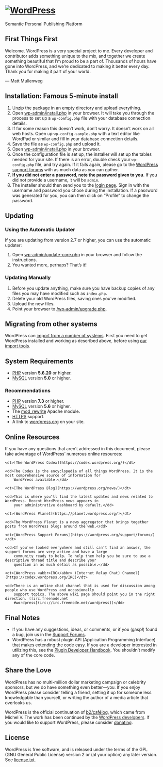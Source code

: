 # [![WordPress](wp-admin/images/wordpress-logo.png)](https://wordpress.org/)

Semantic Personal Publishing Platform

## First Things First

Welcome. WordPress is a very special project to me. Every developer and contributor adds something unique to the mix,
and together we create something beautiful that I’m proud to be a part of. Thousands of hours have gone into WordPress,
and we’re dedicated to making it better every day. Thank you for making it part of your world.

— Matt Mullenweg

## Installation: Famous 5-minute install

1. Unzip the package in an empty directory and upload everything.
2. Open <span class="file">[wp-admin/install.php](wp-admin/install.php)</span> in your browser. It will take you through
the process to set up a `wp-config.php` file with your database connection details.
1. If for some reason this doesn’t work, don’t worry. It doesn’t work on all web hosts. Open up `wp-config-sample.php`
with a text editor like WordPad or similar and fill in your database connection details.
2. Save the file as `wp-config.php` and upload it.
3. Open <span class="file">[wp-admin/install.php](wp-admin/install.php)</span> in your browser.
3. Once the configuration file is set up, the installer will set up the tables needed for your site. If there is an
error, double check your `wp-config.php` file, and try again. If it fails again, please go to the [WordPress support
forums](https://wordpress.org/support/forums/) with as much data as you can gather.
4. **If you did not enter a password, note the password given to you.** If you did not provide a username, it will be
`admin`.
5. The installer should then send you to the [login page](wp-login.php). Sign in with the username and password you
chose during the installation. If a password was generated for you, you can then click on “Profile” to change the
password.

## Updating

### Using the Automatic Updater

If you are updating from version 2.7 or higher, you can use the automatic updater:

1. Open <span class="file">[wp-admin/update-core.php](wp-admin/update-core.php)</span> in your browser and follow the
instructions.
2. You wanted more, perhaps? That’s it!

### Updating Manually

1. Before you update anything, make sure you have backup copies of any files you may have modified such as `index.php`.
2. Delete your old WordPress files, saving ones you’ve modified.
3. Upload the new files.
4. Point your browser to <span class="file">[/wp-admin/upgrade.php](wp-admin/upgrade.php).</span>

## Migrating from other systems

WordPress can [import from a number of systems](https://wordpress.org/support/article/importing-content/). First you
need to get WordPress installed and working as described above, before using [our import tools](wp-admin/import.php).

## System Requirements

* [PHP](https://secure.php.net/) version **5.6.20** or higher.
* [MySQL](https://www.mysql.com/) version **5.0** or higher.

### Recommendations

* [PHP](https://secure.php.net/) version **7.3** or higher.
* [MySQL](https://www.mysql.com/) version **5.6** or higher.
* The [mod_rewrite](https://httpd.apache.org/docs/2.2/mod/mod_rewrite.html) Apache module.
* [HTTPS](https://wordpress.org/news/2016/12/moving-toward-ssl/) support.
* A link to [wordpress.org](https://wordpress.org/) on your site.

## Online Resources

If you have any questions that aren’t addressed in this document, please take advantage of WordPress’ numerous online
resources:

<dl>

	<dt>[The WordPress Codex](https://codex.wordpress.org/)</dt>

	<dd>The Codex is the encyclopedia of all things WordPress. It is the most comprehensive source of information for
		WordPress available.</dd>

	<dt>[The WordPress Blog](https://wordpress.org/news/)</dt>

	<dd>This is where you’ll find the latest updates and news related to WordPress. Recent WordPress news appears in
		your administrative dashboard by default.</dd>

	<dt>[WordPress Planet](https://planet.wordpress.org/)</dt>

	<dd>The WordPress Planet is a news aggregator that brings together posts from WordPress blogs around the web.</dd>

	<dt>[WordPress Support Forums](https://wordpress.org/support/forums/)</dt>

	<dd>If you’ve looked everywhere and still can’t find an answer, the support forums are very active and have a large
		community ready to help. To help them help you be sure to use a descriptive thread title and describe your
		question in as much detail as possible.</dd>

	<dt>[WordPress <abbr>IRC</abbr> (Internet Relay Chat) Channel](https://codex.wordpress.org/IRC)</dt>

	<dd>There is an online chat channel that is used for discussion among people who use WordPress and occasionally
		support topics. The above wiki page should point you in the right direction. ([irc.freenode.net
		#wordpress](irc://irc.freenode.net/wordpress))</dd>

</dl>

## Final Notes

* If you have any suggestions, ideas, or comments, or if you (gasp!) found a bug, join us in the [Support
Forums](https://wordpress.org/support/forums/).
* WordPress has a robust plugin <abbr>API</abbr> (Application Programming Interface) that makes extending the code easy.
If you are a developer interested in utilizing this, see the [Plugin Developer
Handbook](https://developer.wordpress.org/plugins/). You shouldn’t modify any of the core code.

## Share the Love

WordPress has no multi-million dollar marketing campaign or celebrity sponsors, but we do have something even
better—you. If you enjoy WordPress please consider telling a friend, setting it up for someone less knowledgable than
yourself, or writing the author of a media article that overlooks us.

WordPress is the official continuation of [b2/cafélog](http://cafelog.com/), which came from Michel V. The work has been
continued by the [WordPress developers](https://wordpress.org/about/). If you would like to support WordPress, please
consider [donating](https://wordpress.org/donate/).

## License

WordPress is free software, and is released under the terms of the <abbr>GPL</abbr> (GNU General Public License) version
2 or (at your option) any later version. See [license.txt](license.txt).